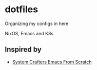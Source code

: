 # dotfiles

Organizing my configs in here

NixOS, Emacs and K8s 

## Inspired by

* [System Crafters Emacs From Scratch ](https://www.youtube.com/playlist?list=PLEoMzSkcN8oPH1au7H6B7bBJ4ZO7BXjSZ)

